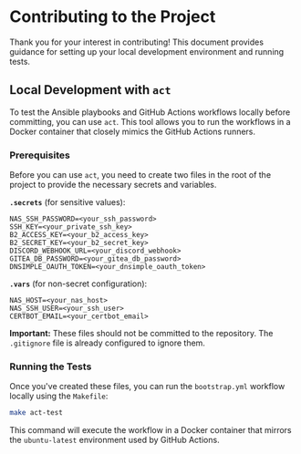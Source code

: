 # Contributing to the Project

Thank you for your interest in contributing! This document provides guidance for setting up your local development environment and running tests.

## Local Development with `act`

To test the Ansible playbooks and GitHub Actions workflows locally before committing, you can use `act`. This tool allows you to run the workflows in a Docker container that closely mimics the GitHub Actions runners.

### Prerequisites

Before you can use `act`, you need to create two files in the root of the project to provide the necessary secrets and variables.

**`.secrets`** (for sensitive values):
```
NAS_SSH_PASSWORD=<your_ssh_password>
SSH_KEY=<your_private_ssh_key>
B2_ACCESS_KEY=<your_b2_access_key>
B2_SECRET_KEY=<your_b2_secret_key>
DISCORD_WEBHOOK_URL=<your_discord_webhook>
GITEA_DB_PASSWORD=<your_gitea_db_password>
DNSIMPLE_OAUTH_TOKEN=<your_dnsimple_oauth_token>
```

**`.vars`** (for non-secret configuration):
```
NAS_HOST=<your_nas_host>
NAS_SSH_USER=<your_ssh_user>
CERTBOT_EMAIL=<your_certbot_email>
```

**Important:** These files should not be committed to the repository. The `.gitignore` file is already configured to ignore them.

### Running the Tests

Once you've created these files, you can run the `bootstrap.yml` workflow locally using the `Makefile`:

```bash
make act-test
```

This command will execute the workflow in a Docker container that mirrors the `ubuntu-latest` environment used by GitHub Actions.

